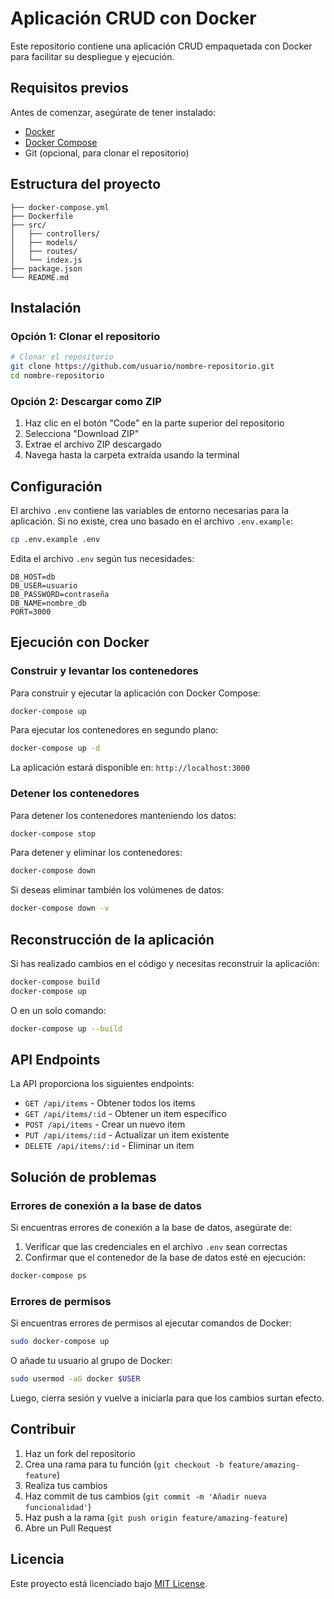 # Aplicación CRUD con Docker

Este repositorio contiene una aplicación CRUD empaquetada con Docker para facilitar su despliegue y ejecución.

## Requisitos previos

Antes de comenzar, asegúrate de tener instalado:

- [Docker](https://www.docker.com/get-started)
- [Docker Compose](https://docs.docker.com/compose/install/)
- Git (opcional, para clonar el repositorio)

## Estructura del proyecto

```
├── docker-compose.yml
├── Dockerfile
├── src/
│   ├── controllers/
│   ├── models/
│   ├── routes/
│   └── index.js
├── package.json
└── README.md
```

## Instalación

### Opción 1: Clonar el repositorio

```bash
# Clonar el repositorio
git clone https://github.com/usuario/nombre-repositorio.git
cd nombre-repositorio
```

### Opción 2: Descargar como ZIP

1. Haz clic en el botón "Code" en la parte superior del repositorio
2. Selecciona "Download ZIP"
3. Extrae el archivo ZIP descargado
4. Navega hasta la carpeta extraída usando la terminal

## Configuración

El archivo `.env` contiene las variables de entorno necesarias para la aplicación. Si no existe, crea uno basado en el archivo `.env.example`:

```bash
cp .env.example .env
```

Edita el archivo `.env` según tus necesidades:

```
DB_HOST=db
DB_USER=usuario
DB_PASSWORD=contraseña
DB_NAME=nombre_db
PORT=3000
```

## Ejecución con Docker

### Construir y levantar los contenedores

Para construir y ejecutar la aplicación con Docker Compose:

```bash
docker-compose up
```

Para ejecutar los contenedores en segundo plano:

```bash
docker-compose up -d
```

La aplicación estará disponible en: `http://localhost:3000`

### Detener los contenedores

Para detener los contenedores manteniendo los datos:

```bash
docker-compose stop
```

Para detener y eliminar los contenedores:

```bash
docker-compose down
```

Si deseas eliminar también los volúmenes de datos:

```bash
docker-compose down -v
```

## Reconstrucción de la aplicación

Si has realizado cambios en el código y necesitas reconstruir la aplicación:

```bash
docker-compose build
docker-compose up
```

O en un solo comando:

```bash
docker-compose up --build
```

## API Endpoints

La API proporciona los siguientes endpoints:

- `GET /api/items` - Obtener todos los items
- `GET /api/items/:id` - Obtener un item específico
- `POST /api/items` - Crear un nuevo item
- `PUT /api/items/:id` - Actualizar un item existente
- `DELETE /api/items/:id` - Eliminar un item

## Solución de problemas

### Errores de conexión a la base de datos

Si encuentras errores de conexión a la base de datos, asegúrate de:

1. Verificar que las credenciales en el archivo `.env` sean correctas
2. Confirmar que el contenedor de la base de datos esté en ejecución:

```bash
docker-compose ps
```

### Errores de permisos

Si encuentras errores de permisos al ejecutar comandos de Docker:

```bash
sudo docker-compose up
```

O añade tu usuario al grupo de Docker:

```bash
sudo usermod -aG docker $USER
```

Luego, cierra sesión y vuelve a iniciarla para que los cambios surtan efecto.

## Contribuir

1. Haz un fork del repositorio
2. Crea una rama para tu función (`git checkout -b feature/amazing-feature`)
3. Realiza tus cambios
4. Haz commit de tus cambios (`git commit -m 'Añadir nueva funcionalidad'`)
5. Haz push a la rama (`git push origin feature/amazing-feature`)
6. Abre un Pull Request

## Licencia

Este proyecto está licenciado bajo [MIT License](LICENSE).
